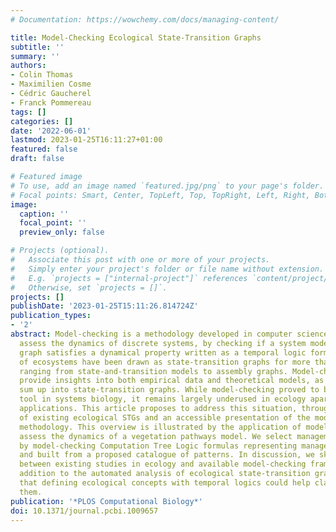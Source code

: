 ```yaml
---
# Documentation: https://wowchemy.com/docs/managing-content/

title: Model-Checking Ecological State-Transition Graphs
subtitle: ''
summary: ''
authors:
- Colin Thomas
- Maximilien Cosme
- Cédric Gaucherel
- Franck Pommereau
tags: []
categories: []
date: '2022-06-01'
lastmod: 2023-01-25T16:11:27+01:00
featured: false
draft: false

# Featured image
# To use, add an image named `featured.jpg/png` to your page's folder.
# Focal points: Smart, Center, TopLeft, Top, TopRight, Left, Right, BottomLeft, Bottom, BottomRight.
image:
  caption: ''
  focal_point: ''
  preview_only: false

# Projects (optional).
#   Associate this post with one or more of your projects.
#   Simply enter your project's folder or file name without extension.
#   E.g. `projects = ["internal-project"]` references `content/project/deep-learning/index.md`.
#   Otherwise, set `projects = []`.
projects: []
publishDate: '2023-01-25T15:11:26.814724Z'
publication_types:
- '2'
abstract: Model-checking is a methodology developed in computer science to automatically
  assess the dynamics of discrete systems, by checking if a system modelled as a state-transition
  graph satisfies a dynamical property written as a temporal logic formula. The dynamics
  of ecosystems have been drawn as state-transition graphs for more than a century,
  ranging from state-and-transition models to assembly graphs. Model-checking can
  provide insights into both empirical data and theoretical models, as long as they
  sum up into state-transition graphs. While model-checking proved to be a valuable
  tool in systems biology, it remains largely underused in ecology apart from precursory
  applications. This article proposes to address this situation, through an inventory
  of existing ecological STGs and an accessible presentation of the model-checking
  methodology. This overview is illustrated by the application of model-checking to
  assess the dynamics of a vegetation pathways model. We select management scenarios
  by model-checking Computation Tree Logic formulas representing management goals
  and built from a proposed catalogue of patterns. In discussion, we sketch bridges
  between existing studies in ecology and available model-checking frameworks. In
  addition to the automated analysis of ecological state-transition graphs, we believe
  that defining ecological concepts with temporal logics could help clarify and compare
  them.
publication: '*PLOS Computational Biology*'
doi: 10.1371/journal.pcbi.1009657
---
```

